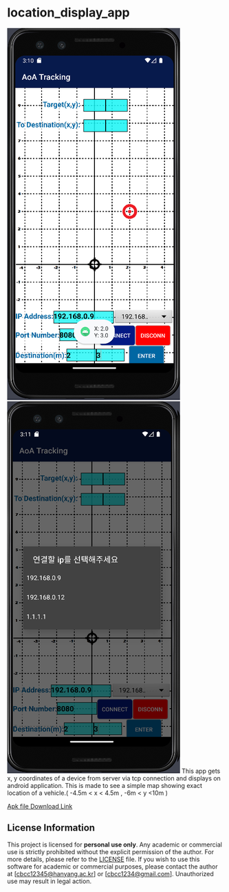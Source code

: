 # location_display_app


![Display](display-1.png) 
![Display](display-2.png) 
This app gets x, y coordinates of a device from server via tcp connection and displays  on android application.
This is made to see a simple map showing exact location of a vehicle.( -4.5m < x < 4.5m  , -6m < y <10m )

[Apk file Download Link](https://github.com/DukiChoi/location_display_app/raw/master/apk/location_display_app.apk)


## License Information

This project is licensed for **personal use only**. Any academic or commercial use is strictly prohibited without the explicit permission of the author.
For more details, please refer to the [LICENSE](./LICENSE) file.
If you wish to use this software for academic or commercial purposes, please contact the author at [cbcc12345@hanyang.ac.kr] or [cbcc1234@gmail.com].
Unauthorized use may result in legal action.

